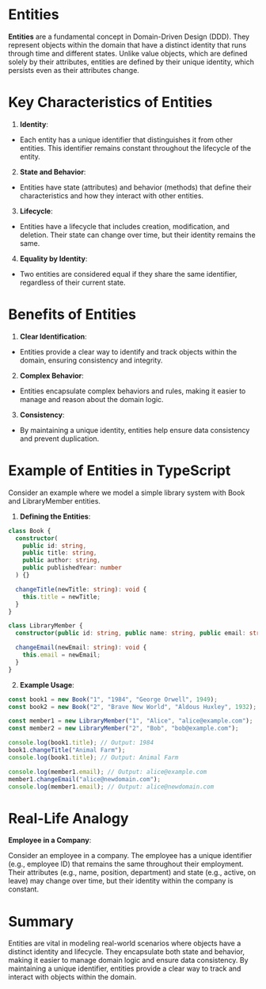 # Entities

**Entities** are a fundamental concept in Domain-Driven Design (DDD). They represent objects within the domain that have a distinct identity that runs through time and different states. Unlike value objects, which are defined solely by their attributes, entities are defined by their unique identity, which persists even as their attributes change.

# Key Characteristics of Entities

1. **Identity**:

- Each entity has a unique identifier that distinguishes it from other entities. This identifier remains constant throughout the lifecycle of the entity.

2. **State and Behavior**:

- Entities have state (attributes) and behavior (methods) that define their characteristics and how they interact with other entities.

3. **Lifecycle**:

- Entities have a lifecycle that includes creation, modification, and deletion. Their state can change over time, but their identity remains the same.

4. **Equality by Identity**:

- Two entities are considered equal if they share the same identifier, regardless of their current state.

# Benefits of Entities

1. **Clear Identification**:

- Entities provide a clear way to identify and track objects within the domain, ensuring consistency and integrity.

2. **Complex Behavior**:

- Entities encapsulate complex behaviors and rules, making it easier to manage and reason about the domain logic.

3. **Consistency**:

- By maintaining a unique identity, entities help ensure data consistency and prevent duplication.

# Example of Entities in TypeScript

Consider an example where we model a simple library system with Book and LibraryMember entities.

1. **Defining the Entities**:

```typescript
class Book {
  constructor(
    public id: string,
    public title: string,
    public author: string,
    public publishedYear: number
  ) {}

  changeTitle(newTitle: string): void {
    this.title = newTitle;
  }
}

class LibraryMember {
  constructor(public id: string, public name: string, public email: string) {}

  changeEmail(newEmail: string): void {
    this.email = newEmail;
  }
}
```

2. **Example Usage**:

```typescript
const book1 = new Book("1", "1984", "George Orwell", 1949);
const book2 = new Book("2", "Brave New World", "Aldous Huxley", 1932);

const member1 = new LibraryMember("1", "Alice", "alice@example.com");
const member2 = new LibraryMember("2", "Bob", "bob@example.com");

console.log(book1.title); // Output: 1984
book1.changeTitle("Animal Farm");
console.log(book1.title); // Output: Animal Farm

console.log(member1.email); // Output: alice@example.com
member1.changeEmail("alice@newdomain.com");
console.log(member1.email); // Output: alice@newdomain.com
```

# Real-Life Analogy

**Employee in a Company**:

Consider an employee in a company. The employee has a unique identifier (e.g., employee ID) that remains the same throughout their employment. Their attributes (e.g., name, position, department) and state (e.g., active, on leave) may change over time, but their identity within the company is constant.

# Summary

Entities are vital in modeling real-world scenarios where objects have a distinct identity and lifecycle. They encapsulate both state and behavior, making it easier to manage domain logic and ensure data consistency. By maintaining a unique identifier, entities provide a clear way to track and interact with objects within the domain.
